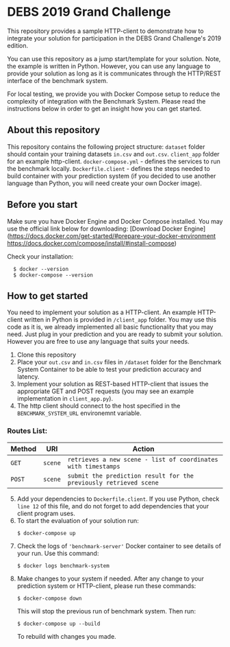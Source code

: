 # DEBS 2019 Grand Challenge

This repository provides a sample HTTP-client to demonstrate how to integrate your solution for participation in the DEBS Grand Challenge's 2019 edition.

You can use this repository as a jump start/template for your solution. Note, the example is written in Python. However, you can use any language to provide your solution
as long as it is communicates through the HTTP/REST interface of the benchmark system.

For local testing, we provide you with Docker Compose setup to reduce the complexity of integration with the Benchmark System.
Please read the instructions below in order to get an insight how you can get started.

## About this repository

This repository contains the following project structure:
`dataset` folder should contain your training datasets `in.csv` and `out.csv`.
`client_app` folder for an example http-client.
`docker-compose.yml` - defines the services to run the benchmark locally.
`Dockerfile.client` - defines the steps needed to build container with your prediction system (if you decided to use another language than Python, you will need create your own Docker image).

## Before you start

Make sure you have Docker Engine and Docker Compose installed.
You may use the official link below for downloading:
[Download Docker Engine](https://docs.docker.com/get-started/#prepare-your-docker-environment
https://docs.docker.com/compose/install/#install-compose)

Check your installation:
```
  $ docker --version
  $ docker-compose --version
```

## How to get started

You need to implement your solution as a HTTP-client. An example HTTP-client written in Python is provided in `/client_app` folder.
You may use this code as it is, we already implemented all basic functionality that you may need. Just plug in your prediction and you are ready to submit your solution.
However you are free to use any language that suits your needs.

1. Clone this repository
2. Place your `out.csv` and `in.csv` files in `/dataset` folder for the Benchmark System Container to be able to test your prediction accuracy and latency.
3. Implement your solution as REST-based HTTP-client that issues the appropriate GET and POST requests (you may see an example implementation in `client_app.py`).
4. The http client should connect to the host specified in the `BENCHMARK_SYSTEM_URL` environemnt variable.

### Routes List:

| Method     | URI                               | Action                                                            |
|------------|-----------------------------------|-------------------------------------------------------------------|
| `GET`      | `scene`                           | `retrieves a new scene - list of coordinates with timestamps`     |
| `POST`     | `scene`                           | `submit the prediction result for the previously retrieved scene` |




5. Add your dependencies to `Dockerfile.client`. If you use Python, check `line 12` of this file, and do not forget to add dependencies that your client program uses.
6. To start the evaluation of your solution run:
      ```
      $ docker-compose up
      ```
7. Check the logs of `'benchmark-server'` Docker container to see details of your run.
    Use this command:
      ```
      $ docker logs benchmark-system
      ```
8. Make changes to your system if needed.
After any change to your prediction system or HTTP-client, please run these commands:
      ```
      $ docker-compose down
      ```
    This will stop the previous run of benchmark system. Then run:
      ```
      $ docker-compose up --build
      ```
    To rebuild with changes you made.
